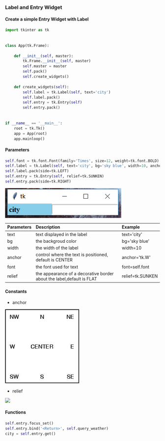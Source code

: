 ### Label and Entry Widget

#### Create a simple Entry Widget with Label
```python
import tkinter as tk


class App(tk.Frame):

    def __init__(self, master):
        tk.Frame.__init__(self, master)
        self.master = master
        self.pack()
        self.create_widgets()

    def create_widgets(self):
        self.label = tk.Label(self, text='city')
        self.label.pack()
        self.entry = tk.Entry(self)
        self.entry.pack()


if __name__ == '__main__':
    root = tk.Tk()
    app = App(root)
    app.mainloop()
```
#### Parameters
```python
self.font = tk.font.Font(family='Times', size=12, weight=tk.font.BOLD)
self.label = tk.Label(self, text='city', bg='sky blue', width=10, anchor=tk.W, font=self.font)
self.label.pack(side=tk.LEFT)
self.entry = tk.Entry(self, relief=tk.SUNKEN)
self.entry.pack(side=tk.RIGHT)
```
![](/assets/ch2/tkentry.PNG)

|Parameters|Description|Example|
|:---|:---|:---|
|text|text displayed in the label|text='city'|
|bg|the backgroud color|bg='sky blue'|
|width|the width of the label|width=10|
|anchor|control where the text is positioned, default is CENTER|anchor='tk.W'|
|font|the font used for text|font=self.font|
|relief|the appearance of a decorative border about the label,default is FLAT|relief=tk.SUNKEN|

#### Constants 

* anchor

![](/assets/ch2/tkanchor.jpg)

* relief

![](/assets/ch2/tkrelief.jpg)

#### Functions

```python
self.entry.focus_set()
self.entry.bind('<Return>', self.query_weather)
city = self.entry.get()
```





